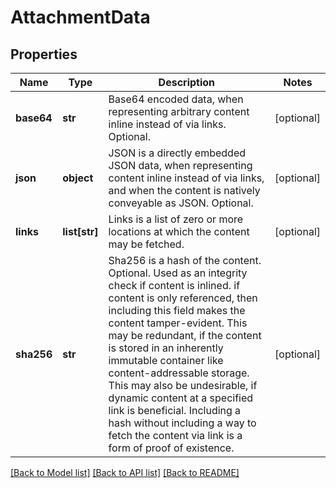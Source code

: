 # AttachmentData

## Properties
Name | Type | Description | Notes
------------ | ------------- | ------------- | -------------
**base64** | **str** | Base64 encoded data, when representing arbitrary content inline instead of via links. Optional. | [optional] 
**json** | **object** | JSON is a directly embedded JSON data, when representing content inline instead of via links, and when the content is natively conveyable as JSON. Optional. | [optional] 
**links** | **list[str]** | Links is a list of zero or more locations at which the content may be fetched. | [optional] 
**sha256** | **str** | Sha256 is a hash of the content. Optional. Used as an integrity check if content is inlined. if content is only referenced, then including this field makes the content tamper-evident. This may be redundant, if the content is stored in an inherently immutable container like content-addressable storage. This may also be undesirable, if dynamic content at a specified link is beneficial. Including a hash without including a way to fetch the content via link is a form of proof of existence. | [optional] 

[[Back to Model list]](../README.md#documentation-for-models) [[Back to API list]](../README.md#documentation-for-api-endpoints) [[Back to README]](../README.md)



